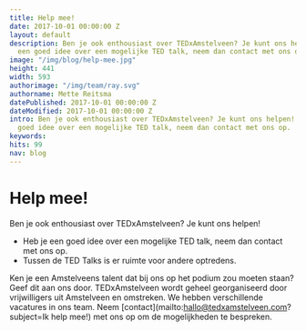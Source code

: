 ```yaml
---
title: Help mee!
date: 2017-10-01 00:00:00 Z
layout: default
description: Ben je ook enthousiast over TEDxAmstelveen? Je kunt ons helpen! Heb je
  een goed idee over een mogelijke TED talk, neem dan contact met ons op.
image: "/img/blog/help-mee.jpg"
height: 441
width: 593
authorimage: "/img/team/ray.svg"
authorname: Mette Reitsma
datePublished: 2017-10-01 00:00:00 Z
dateModified: 2017-10-01 00:00:00 Z
intro: Ben je ook enthousiast over TEDxAmstelveen? Je kunt ons helpen! Heb je een
  goed idee over een mogelijke TED talk, neem dan contact met ons op.
keywords: 
hits: 99
nav: blog
---
```


# Help mee!

<a href="{{site.url}}{{page.url}}" title="{{ page.title }}"><amp-img noloading width="100" height="100" alt="{{ page.title }}" layout="responsive" src="{{site.url}}{{ page.image }}" class="photo pull-left"></amp-img></a>

Ben je ook enthousiast over TEDxAmstelveen? Je kunt ons helpen!
<ul class="check">
<li>Heb je een goed idee over een mogelijke TED talk, neem dan contact met ons op.</li>
<li>Tussen de TED Talks is er ruimte voor andere optredens.</li>
</ul>

Ken je een Amstelveens talent dat bij ons op het podium zou moeten staan? Geef dit aan ons door.
TEDxAmstelveen wordt geheel georganiseerd door vrijwilligers uit Amstelveen en omstreken. We hebben verschillende vacatures in ons team. Neem [contact](mailto:hallo@tedxamstelveen.com?subject=Ik help mee!) met ons op om de mogelijkheden te bespreken.  

